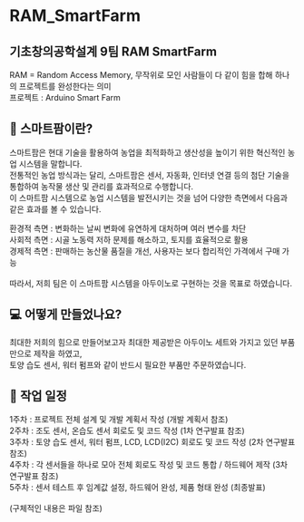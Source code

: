 # RAM_SmartFarm
## 기초창의공학설계 9팀 RAM SmartFarm
RAM = Random Access Memory, 무작위로 모인 사람들이 다 같이 힘을 합해 하나의 프로젝트를 완성한다는 의미 <br/>
프로젝트 : Arduino Smart Farm

## 🌱 스마트팜이란?
스마트팜은 현대 기술을 활용하여 농업을 최적화하고 생산성을 높이기 위한 혁신적인 농업 시스템을 말합니다. <br/>
전통적인 농업 방식과는 달리, 스마트팜은 센서, 자동화, 인터넷 연결 등의 첨단 기술을 통합하여 농작물 생산 및 관리를 효과적으로 수행합니다. <br/>
이 스마트팜 시스템으로 농업 시스템을 발전시키는 것을 넘어 다양한 측면에서 다음과 같은 효과를 볼 수 있습니다. <br/>

환경적 측면 : 변화하는 날씨 변화에 유연하게 대처하며 여러 변수를 차단 <br/>
사회적 측면 : 시골 노동력 저하 문제를 해소하고, 토지를 효율적으로 활용 <br/>
경제적 측면 : 판매하는 농산물 품질을 개선, 사용자는 보다 합리적인 가격에서 구매 가능 <br/>
<br/>
따라서, 저희 팀은 이 스마트팜 시스템을 아두이노로 구현하는 것을 목표로 하였습니다.

## 💻 어떻게 만들었나요?
최대한 저희의 힘으로 만들어보고자 최대한 제공받은 아두이노 세트와 가지고 있던 부품만으로 제작을 하였고, <br/>
토양 습도 센서, 워터 펌프와 같이 반드시 필요한 부품만 주문하였습니다. <br/>





## 📅 작업 일정
1주차 : 프로젝트 전체 설계 및 개발 계획서 작성 (개발 계획서 참조) <br/>
2주차 : 조도 센서, 온습도 센서 회로도 및 코드 작성 (1차 연구발표 참조) <br/>
3주차 : 토양 습도 센서, 워터 펌프, LCD, LCD(I2C) 회로도 및 코드 작성 (2차 연구발표 참조) <br/>
4주차 : 각 센서들을 하나로 모아 전체 회로도 작성 및 코드 통합 / 하드웨어 제작 (3차 연구발표 참조) <br/>
5주차 : 센서 테스트 후 임계값 설정, 하드웨어 완성, 제품 형태 완성 (최종발표) <br/>
<br/>
(구체적인 내용은 파일 참조)

## 
